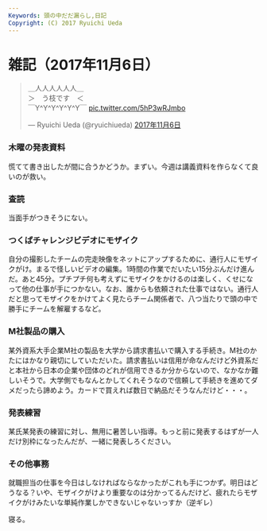```yaml
---
Keywords: 頭の中だだ漏らし,日記
Copyright: (C) 2017 Ryuichi Ueda
---
```


# 雑記（2017年11月6日）

<blockquote class="twitter-tweet" data-lang="ja"><p lang="ja" dir="ltr">＿人人人人人人＿<br>＞　う枝です　＜<br>￣Y^Y^Y^Y^Y^Y￣ <a href="https://t.co/5hP3wRJmbo">pic.twitter.com/5hP3wRJmbo</a></p>&mdash; Ryuichi Ueda (@ryuichiueda) <a href="https://twitter.com/ryuichiueda/status/927462477033385984?ref_src=twsrc%5Etfw">2017年11月6日</a></blockquote>
<script async src="https://platform.twitter.com/widgets.js" charset="utf-8"></script>


### 木曜の発表資料

慌てて書き出したが間に合うかどうか。まずい。今週は講義資料を作らなくて良いのが救い。

### 査読

当面手がつきそうにない。

### つくばチャレンジビデオにモザイク

自分の撮影したチームの完走映像をネットにアップするために、通行人にモザイクがけ。まるで怪しいビデオの編集。1時間の作業でだいたい15分ぶんだけ進んだ。あと45分。プチプチ何も考えずにモザイクをかけるのは楽しく、くせになって他の仕事が手につかない。なお、誰からも依頼された仕事ではない。通行人だと思ってモザイクをかけてよく見たらチーム関係者で、八つ当たりで頭の中で勝手にチームを解雇するなど。

### M社製品の購入

某外資系大手企業M社の製品を大学から請求書払いで購入する手続き。M社のかたにはかなり親切にしていただいた。請求書払いは信用が命なんだけど外資系だと本社から日本の企業や団体のどれが信用できるか分からないので、なかなか難しいそうで。大学側でもなんとかしてくれそうなので信頼して手続きを進めてダメだったら諦めよう。カードで買えれば数日で納品だそうなんだけど・・・。

### 発表練習

某氏某発表の練習に対し、無用に暑苦しい指導。もっと前に発表するはずが一人だけ別枠になったんだが、一緒に発表しろください。


### その他事務

就職担当の仕事を今日はしなければならなかったがこれも手につかず。明日はどうなる？いや、モザイクがけより重要なのは分かってるんだけど、疲れたらモザイクがけみたいな単純作業しかできないじゃないっすか（逆ギレ）



寝る。
